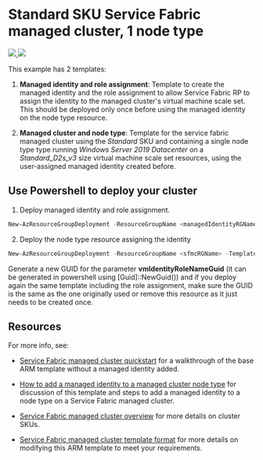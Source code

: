 # Standard SKU Service Fabric managed cluster, 1 node type

<a href="https://portal.azure.com/#create/Microsoft.Template/uri/https%3A%2F%2Fraw.githubusercontent.com%2FAzure-Samples%2Fservice-fabric-cluster-templates%2Fmaster%2FSF-Managed-Standard-SKU-1-NT-MI%2Fazuredeploy.json" target="_blank">
    <img src="http://azuredeploy.net/deploybutton.png"/>
</a>
<a href="http://armviz.io/#/?load=https%3A%2F%2Fraw.githubusercontent.com%2FAzure-Samples%2Fservice-fabric-cluster-templates%2Fmaster%2FSF-Managed-Standard-SKU-1-NT-MI%2Fazuredeploy.json" target="_blank">
    <img src="http://armviz.io/visualizebutton.png"/>
</a>

This example has 2 templates:

1.  **Managed identity and role assignment**: Template to create the managed identity and the role assignment to allow Service Fabric RP to assign the identity to the managed cluster's virtual machine scale set. This should be deployed only once before using the managed identity on the node type resource.

2. **Managed cluster and node type**: Template for the service fabric managed cluster using the *Standard* SKU and containing a single node type type running *Windows Server 2019 Datacenter* on a *Standard_D2s_v3* size virtual machine scale set resources, using the user-assigned managed identity created before.

## Use Powershell to deploy your cluster

1. Deploy managed identity and role assignment.

```powershell
New-AzResourceGroupDeployment -ResourceGroupName <managedIdentityRGName> -TemplateFile ".\managedIdentityAndSfrpRoleAssignment.json" -TemplateParameterFile ".\managedIdentityAndSfrpRoleAssignment.Parameters.json" -Verbose
```

2. Deploy the node type resource assigning the identity

```powershell
New-AzResourceGroupDeployment -ResourceGroupName <sfmcRGName> -TemplateFile ".\sfmcVmManagedIdentity.json" -TemplateParameterFile ".\sfmcVmManagedIdentity.Parameters.json" -Verbose
```

Generate a new GUID for the parameter **vmIdentityRoleNameGuid** (it can be generated in powershell using [Guid]::NewGuid()) and if you deploy again the same template including the role assignment, make sure the GUID is the same as the one originally used or remove this resource as it just needs to be created once.

## Resources

For more info, see:

- [Service Fabric managed cluster quickstart](https://docs.microsoft.com/azure/service-fabric/quickstart-managed-cluster-template) for a walkthrough of the base ARM template without a managed identity added.

- [How to add a managed identity to a managed cluster node type](https://docs.microsoft.com/azure/service-fabric/how-to-managed-identity-managed-cluster-virtual-machine-scale-sets) for discussion of this template and steps to add a managed identity to a node type on a Service Fabric managed cluster.

- [Service Fabric managed cluster overview](https://docs.microsoft.com/azure/service-fabric/overview-managed-cluster) for more details on cluster SKUs.

- [Service Fabric managed cluster template format](https://docs.microsoft.com/azure/templates/microsoft.servicefabric/2022-10-01-preview/managedclusters) for more details on modifying this ARM template to meet your requirements.
